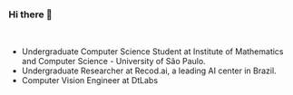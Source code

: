 ### Hi there 👋

<br>

- Undergraduate Computer Science Student at Institute of Mathematics and Computer Science - University of São Paulo.
- Undergraduate Researcher at Recod.ai, a leading AI center in Brazil.
- Computer Vision Engineer at DtLabs
